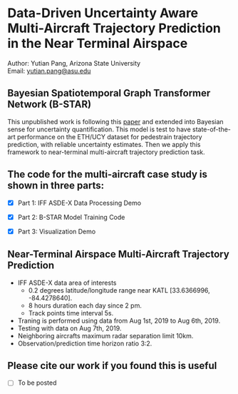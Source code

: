 # Data-Driven Uncertainty Aware Multi-Aircraft Trajectory Prediction in the Near Terminal Airspace 
Author: Yutian Pang, Arizona State University <br>
Email: yutian.pang@asu.edu

## Bayesian Spatiotemporal Graph Transformer Network (B-STAR)
This unpublished work is following this [paper](https://www.ecva.net/papers/eccv_2020/papers_ECCV/papers/123570494.pdf) and extended into Bayesian sense for uncertainty quantification. This model is test to have state-of-the-art performance on the ETH/UCY dataset for pedestrain trajectory prediction, with reliable uncertainty estimates. Then we apply this framework to near-terminal multi-aircraft trajectory prediction task. 


## The code for the multi-aircraft case study is shown in three parts:
- [x] Part 1: IFF ASDE-X Data Processing Demo
- [x] Part 2: B-STAR Model Training Code
- [x] Part 3: Visualization Demo


## Near-Terminal Airspace Multi-Aircraft Trajectory Prediction 
- IFF ASDE-X data area of interests
  - 0.2 degrees latitude/longitude range near KATL [33.6366996, -84.4278640].
  - 8 hours duration each day since 2 pm.
  - Track points time interval 5s.
- Traning is performed using data from Aug 1st, 2019 to Aug 6th, 2019. 
- Testing with data on Aug 7th, 2019.
- Neighboring aircrafts maximum radar separation limit 10km. 
- Observation/prediction time horizon ratio 3:2.

## Please cite our work if you found this is useful
- [ ] To be posted
